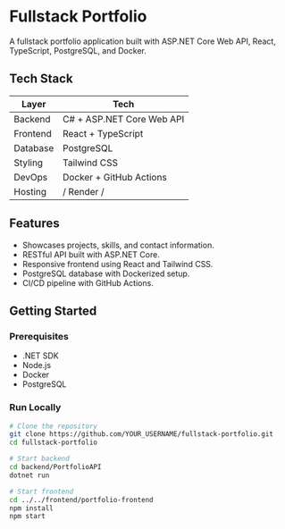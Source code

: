 # Fullstack Portfolio

A fullstack portfolio application built with ASP.NET Core Web API, React, TypeScript, PostgreSQL, and Docker.

## Tech Stack

| Layer      | Tech                                |
|------------|-------------------------------------|
| Backend    | C# + ASP.NET Core Web API           |
| Frontend   | React + TypeScript                  |
| Database   | PostgreSQL                          |
| Styling    | Tailwind CSS                        |
| DevOps     | Docker + GitHub Actions             |
| Hosting    |  / Render /  

## Features

- Showcases projects, skills, and contact information.
- RESTful API built with ASP.NET Core.
- Responsive frontend using React and Tailwind CSS.
- PostgreSQL database with Dockerized setup.
- CI/CD pipeline with GitHub Actions.

## Getting Started

### Prerequisites

- .NET SDK
- Node.js
- Docker
- PostgreSQL

### Run Locally

```bash
# Clone the repository
git clone https://github.com/YOUR_USERNAME/fullstack-portfolio.git
cd fullstack-portfolio

# Start backend
cd backend/PortfolioAPI
dotnet run

# Start frontend
cd ../../frontend/portfolio-frontend
npm install
npm start
